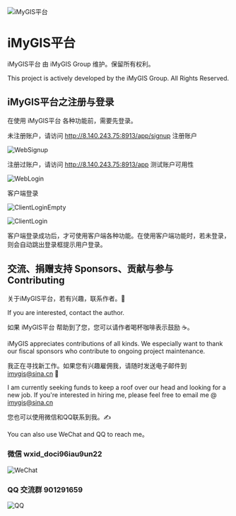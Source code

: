 ﻿![iMyGIS平台](./assets/iMyGISPlatform.png)

# iMyGIS平台

iMyGIS平台 由 iMyGIS Group 维护。保留所有权利。

This project is actively developed by the iMyGIS Group. All Rights Reserved.

## iMyGIS平台之注册与登录

在使用 iMyGIS平台 各种功能前，需要先登录。

未注册账户，请访问 http://8.140.243.75:8913/app/signup 注册账户

![WebSignup](./assets/module/SignupLogin/WebSignup.png)

注册过账户，请访问 http://8.140.243.75:8913/app 测试账户可用性

![WebLogin](./assets/module/SignupLogin/WebLogin.png)

客户端登录

![ClientLoginEmpty](./assets/module/SignupLogin/ClientLoginEmpty.png)

![ClientLogin](./assets/module/SignupLogin/ClientLogin.png)

客户端登录成功后，才可使用客户端各种功能。在使用客户端功能时，若未登录，则会自动跳出登录框提示用户登录。

## 交流、捐赠支持 Sponsors、贡献与参与 Contributing
关于iMyGIS平台，若有兴趣，联系作者。🌹

If you are interested, contact the author.

如果 iMyGIS平台 帮助到了您，您可以请作者喝杯咖啡表示鼓励 ☕️。

iMyGIS appreciates contributions of all kinds. We especially want to thank our fiscal sponsors who contribute to ongoing project maintenance.

我正在寻找新工作。如果您有兴趣雇佣我，请随时发送电子邮件到 imygis@sina.cn 📧

I am currently seeking funds to keep a roof over our head and looking for a new job. If you're interested in hiring me, please feel free to email me @ <imygis@sina.cn>

您也可以使用微信和QQ联系到我。✍

You can also use WeChat and QQ to reach me。

### 微信 wxid_doci96iau9un22

![WeChat](./assets/iMyGISGroup/WeChatBlue.jpg)

### QQ 交流群 901291659

![QQ](./assets/iMyGISGroup/QQ.jpg)


